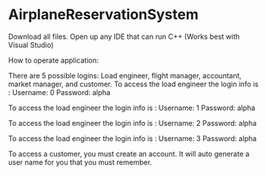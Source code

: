 # AirplaneReservationSystem

Download all files.
Open up any IDE that can run C++ (Works best with Visual Studio) 

How to operate application:

There are 5 possible logins: Load engineer, flight manager, accountant, market manager, and customer. 
To access the load engineer the login info is : Username: 0   Password: alpha

To access the load engineer the login info is : Username: 1   Password: alpha

To access the load engineer the login info is : Username: 2   Password: alpha

To access the load engineer the login info is : Username: 3   Password: alpha

To access a customer, you must create an account. It will auto generate a user name for you that you must remember. 

